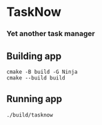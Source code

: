 # TaskNow
### Yet another task manager

## Building app

```shell
cmake -B build -G Ninja
cmake --build build
```

## Running app

```shell
./build/tasknow
```
